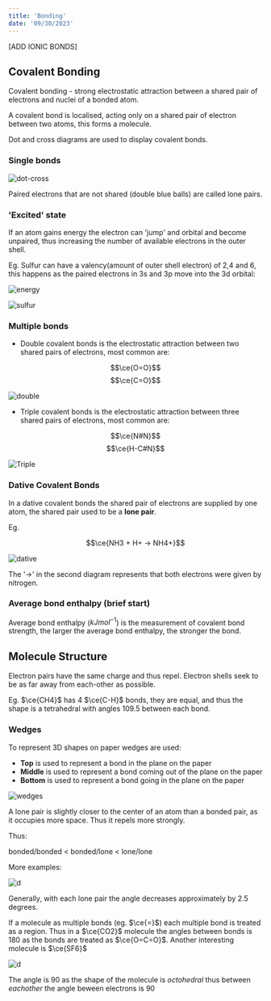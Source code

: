 ```yaml
---
title: 'Bonding'
date: '09/30/2023'
---
```


[ADD IONIC BONDS]

## Covalent Bonding

Covalent bonding - strong electrostatic attraction between a shared pair of electrons and nuclei of a bonded atom.

A covalent bond is localised, acting only on a shared pair of electron between two atoms, this forms a molecule.

Dot and cross diagrams are used to display covalent bonds.

### Single bonds

![dot-cross](/img/chem/1.png) 

Paired electrons that are not shared (double blue balls) are called lone pairs.

### 'Excited' state

If an atom gains energy the electron can 'jump' and orbital and become unpaired, thus increasing the number of available electrons in the outer shell. 

Eg. Sulfur can have a valency(amount of outer shell electron) of 2,4 and 6, this happens as the paired electrons in 3s and 3p move into the 3d orbital:

![energy](/img/chem/6.jpg) 

![sulfur](/img/chem/5.png) 

### Multiple bonds

- Double covalent bonds is the electrostatic attraction between two shared pairs of electrons, most common are:

$$\ce{O=O}$$
$$\ce{C=O}$$

![double](/img/chem/2.png) 


- Triple covalent bonds is the electrostatic attraction between three shared pairs of electrons, most common are:

$$\ce{N#N}$$
$$\ce{H-C#N}$$

![Triple](/img/chem/3.png) 

### Dative Covalent Bonds

In a dative covalent bonds the shared pair of electrons are supplied by one atom, the shared pair used to be a __lone pair__. 

Eg. 

$$\ce{NH3 + H+ -> NH4+}$$

![dative](/img/chem/4.png) 

The '->' in the second diagram represents that both electrons were given by nitrogen.



### Average bond enthalpy (brief start)

Average bond enthalpy ($kJmol^{-1}$) is the measurement of covalent bond strength, the larger the average bond enthalpy, the stronger the bond. 


## Molecule Structure

Electron pairs have the same charge and thus repel. Electron shells seek to be as far away from each-other as possible. 

Eg. $\ce{CH4}$ has 4 $\ce{C-H}$ bonds, they are equal, and thus the shape is a tetrahedral with angles 109.5 between each bond. 

### Wedges 

To represent 3D shapes on paper wedges are used:

- __Top__ is used to represent a bond in the plane on the paper
- __Middle__ is used to represent a bond coming out of the plane on the paper
- __Bottom__ is used to represent a bond going in the plane on the paper

![wedges](/img/chem/7.png)

A lone pair is slightly closer to the center of an atom than a bonded pair, as it occupies more space. Thus it repels more strongly.

Thus:

bonded/bonded < bonded/lone < lone/lone

More examples:

![d](/img/chem/8.jpg) 

Generally, with each lone pair the angle decreases approximately by 2.5 degrees.

If a molecule as multiple bonds (eg. $\ce{=}$) each multiple bond is treated as a region. Thus in a $\ce{CO2}$ molecule the angles between bonds is 180 as the bonds are treated as $\ce{O=C=O}$. Another interesting molecule is $\ce{SF6}$

![d](/img/chem/9.jpeg) 

The angle is 90 as the shape of the molecule is _octohedral_ thus between _eachother_ the angle beween electrons is 90

